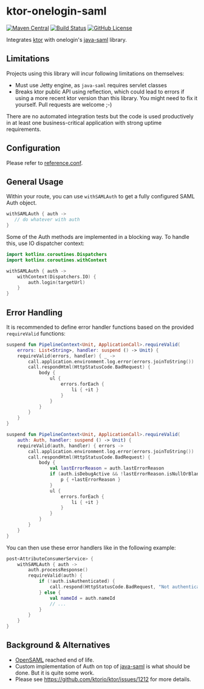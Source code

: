# ktor-onelogin-saml

[![Maven Central](https://img.shields.io/maven-central/v/com.link-time.ktor/ktor-onelogin-saml.svg?label=Maven%20Central)](https://search.maven.org/search?q=g:%22com.link-time.ktor%22%20AND%20a:%22ktor-onelogin-saml%22)
[![Build Status](https://travis-ci.org/link-time/ktor-onelogin-saml.svg?branch=master)](https://travis-ci.org/link-time/ktor-onelogin-saml)
[![GitHub License](https://img.shields.io/badge/license-Apache%20License%202.0-blue.svg?style=flat)](http://www.apache.org/licenses/LICENSE-2.0)

Integrates [ktor](ktor.io) with onelogin's
[java-saml](https://github.com/onelogin/java-saml) library.


## Limitations
Projects using this library will incur following limitations
on themselves:

- Must use Jetty engine, as `java-saml` requires servlet classes
- Breaks ktor public API using reflection, which could lead to
  errors if using a more recent ktor version than this library.
  You might need to fix it yourself. Pull requests are welcome ;-)

There are no automated integration tests but the code is used
productively in at least one business-critical application with
strong uptime requirements.


## Configuration
Please refer to [reference.conf](src/main/resources/reference.conf).


## General Usage
Within your route, you can use `withSAMLAuth` to get a fully configured
SAML Auth object.

```kotlin
withSAMLAuth { auth ->
   // do whatever with auth
}
```

Some of the Auth methods are implemented in a blocking way. To handle
this, use IO dispatcher context:

```kotlin
import kotlinx.coroutines.Dispatchers
import kotlinx.coroutines.withContext

withSAMLAuth { auth ->
    withContext(Dispatchers.IO) {
        auth.login(targetUrl)
    }
}
```


## Error Handling
It is recommended to define error handler functions based on the provided
`requireValid` functions:

```kotlin
suspend fun PipelineContext<Unit, ApplicationCall>.requireValid(
    errors: List<String>, handler: suspend () -> Unit) {
    requireValid(errors, handler) { _ ->
        call.application.environment.log.error(errors.joinToString())
        call.respondHtml(HttpStatusCode.BadRequest) {
            body {
                ul {
                    errors.forEach {
                        li { +it }
                    }
                }
            }
        }
    }
}
```

```kotlin
suspend fun PipelineContext<Unit, ApplicationCall>.requireValid(
    auth: Auth, handler: suspend () -> Unit) {
    requireValid(auth, handler) { errors ->
        call.application.environment.log.error(errors.joinToString())
        call.respondHtml(HttpStatusCode.BadRequest) {
            body {
                val lastErrorReason = auth.lastErrorReason
                if (auth.isDebugActive && !lastErrorReason.isNullOrBlank()) {
                    p { +lastErrorReason }
                }
                ul {
                    errors.forEach {
                        li { +it }
                    }
                }
            }
        }
    }
}
```

You can then use these error handlers like in the following example:

```kotlin
post<AttributeConsumerService> {
    withSAMLAuth { auth ->
        auth.processResponse()
        requireValid(auth) {
            if (!auth.isAuthenticated) {
                call.respond(HttpStatusCode.BadRequest, "Not authenticated")
            } else {
                val nameId = auth.nameId
                // ...
            }
        }
    }
}
```


## Background & Alternatives
- [OpenSAML](https://wiki.shibboleth.net/confluence/display/OpenSAML/Home)
  reached end of life.
- Custom implementation of Auth on top of
  [java-saml](https://github.com/onelogin/java-saml/tree/master/core) is
  what should be done. But it is quite some work.
- Please see https://github.com/ktorio/ktor/issues/1212 for more
details.